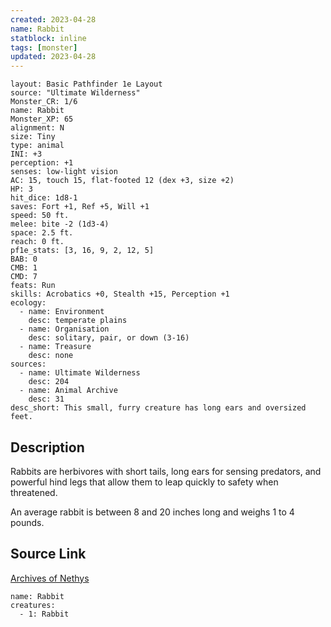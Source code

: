 ```yaml
---
created: 2023-04-28
name: Rabbit
statblock: inline
tags: [monster]
updated: 2023-04-28
---
```

```statblock
layout: Basic Pathfinder 1e Layout
source: "Ultimate Wilderness"
Monster_CR: 1/6
name: Rabbit
Monster_XP: 65
alignment: N
size: Tiny
type: animal
INI: +3
perception: +1
senses: low-light vision
AC: 15, touch 15, flat-footed 12 (dex +3, size +2)
HP: 3
hit_dice: 1d8-1
saves: Fort +1, Ref +5, Will +1
speed: 50 ft.
melee: bite -2 (1d3-4)
space: 2.5 ft.
reach: 0 ft.
pf1e_stats: [3, 16, 9, 2, 12, 5]
BAB: 0
CMB: 1
CMD: 7
feats: Run
skills: Acrobatics +0, Stealth +15, Perception +1
ecology:
  - name: Environment
    desc: temperate plains
  - name: Organisation
    desc: solitary, pair, or down (3-16)
  - name: Treasure
    desc: none
sources:
  - name: Ultimate Wilderness
    desc: 204
  - name: Animal Archive
    desc: 31
desc_short: This small, furry creature has long ears and oversized feet.
```
## Description
Rabbits are herbivores with short tails, long ears for sensing predators, and powerful hind legs that allow them to leap quickly to safety when threatened.

 An average rabbit is between 8 and 20 inches long and weighs 1 to 4 pounds.
## Source Link
[Archives of Nethys](https://aonprd.com/MonsterDisplay.aspx?ItemName=Rabbit)
```encounter-table
name: Rabbit
creatures:
  - 1: Rabbit
```
